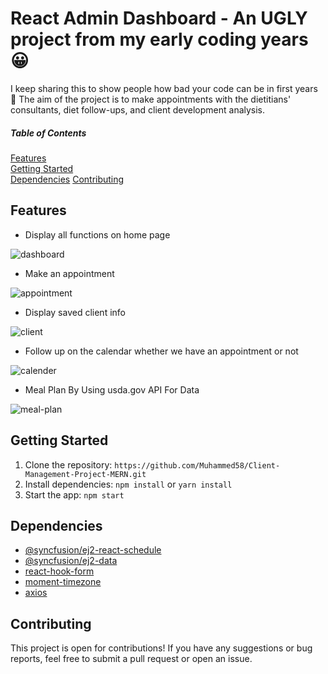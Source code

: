 # React Admin Dashboard - An UGLY project from my early coding years😀
I keep sharing this to show people how bad your code can be in first years 🎉
The aim of the project is to make appointments with the dietitians' consultants, diet follow-ups, and client development analysis.

##### Table of Contents  
[Features](#features)  
[Getting Started](#getting-started)  
[Dependencies](#dependencies) 
[Contributing](#contributing) 

<a name="features"></a>
## Features
- Display all functions on home page

![dashboard](https://user-images.githubusercontent.com/45498530/121350897-2fd78f00-c8f9-11eb-8f54-e19f57d830d9.gif)

- Make an appointment

![appointment](https://user-images.githubusercontent.com/45498530/121350984-4aaa0380-c8f9-11eb-9a32-d549a2da6eb2.gif)

- Display saved client info

![client](https://user-images.githubusercontent.com/45498530/121350985-4b429a00-c8f9-11eb-8f8f-34cad76cd08a.gif)

- Follow up on the calendar whether we have an appointment or not

![calender](https://user-images.githubusercontent.com/45498530/121350987-4b429a00-c8f9-11eb-953f-0a398711be3a.gif)

- Meal Plan By Using usda.gov API For Data

![meal-plan](https://user-images.githubusercontent.com/45498530/121350989-4bdb3080-c8f9-11eb-9ad7-4a700e228a79.gif)


<a name="getting-started"></a>
## Getting Started
1. Clone the repository: `https://github.com/Muhammed58/Client-Management-Project-MERN.git`
2. Install dependencies: `npm install` or `yarn install`
3. Start the app: `npm start`

<a name="dependencies"></a>
## Dependencies
- [@syncfusion/ej2-react-schedule](https://www.npmjs.com/package/@syncfusion/ej2-react-schedule)
- [@syncfusion/ej2-data](https://www.npmjs.com/package/@syncfusion/ej2-data)
- [react-hook-form](https://react-hook-form.com/)
- [moment-timezone](https://momentjs.com/timezone/)
- [axios](https://www.npmjs.com/package/axios)

<a name="dependencies"></a>
## Contributing
This project is open for contributions! If you have any suggestions or bug reports, feel free to submit a pull request or open an issue.
